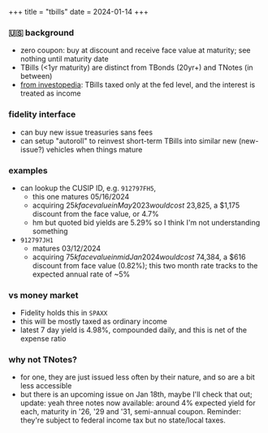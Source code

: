+++
title = "tbills"
date = 2024-01-14
+++

### :us: background
- zero coupon: buy at discount and receive face value at maturity;
see nothing until maturity date
- TBills (<1yr maturity) are distinct from TBonds (20yr+) and TNotes (in between)
- [from investopedia](https://www.investopedia.com/ask/answers/033115/what-are-differences-between-treasury-bond-and-treasury-note-and-treasury-bill-tbill.asp):
TBills taxed only at the fed level,
and the interest is treated as income


### fidelity interface
- can buy new issue treasuries sans fees
- can setup "autoroll" to reinvest short-term TBills into similar new (new-issue?) vehicles when things mature


### examples
- can lookup the CUSIP ID, e.g. `912797FH5`,
  - this one matures 05/16/2024
  - acquiring $25k face value in May 2023 would cost ~$23,825,
  a $1,175 discount from the face value, or 4.7%
  - hm but quoted bid yields are 5.29% so I think I'm not understanding something
- `912797JH1`
  - matures 03/12/2024
  - acquiring $75k face value in mid Jan 2024 would cost ~$74,384,
  a $616 discount from face value (0.82%);
  this two month rate tracks to the expected annual rate of ~5%


### vs money market
- Fidelity holds this in `SPAXX`
- this will be mostly taxed as ordinary income
- latest 7 day yield is 4.98%, compounded daily,
and this is net of the expense ratio


### why not TNotes?
- for one, they are just issued less often by their nature, and so are a bit less accessible
- but there is an upcoming issue on Jan 18th, maybe I'll check that out;
update: yeah three notes now available:
around 4% expected yield for each,
maturity in '26, '29 and '31,
semi-annual coupon.
Reminder: they're subject to federal income tax but no state/local taxes.
